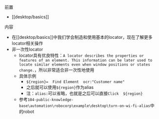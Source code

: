 前置
- [[desktop/basics]]

内容
- 在[[desktop/basics]]中我们学会制造和使用基本的locator，现在了解更多locator相关操作
- 非一次性locator
  - locator具有优良特性：`A locator describes the properties or features of an element. This information can be later used to locate similar elements even when window positions or states change.`，所以非常适合非一次性地使用
  - 具体示例
    - <code>${region}=&nbsp;&nbsp;Find Element&nbsp;&nbsp;ocr:"Customer name"</code>
    - 之后就可以使用`${region}`作为alias
    - 注：`alias:`可以省略，也就是之后可以直接<code>Click&nbsp;&nbsp;${region}</code>
  - 参考`104-public-knowledge-base\automation\robocorp\example\desktop\turn-on-wi-fi-alias`中的robot